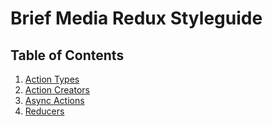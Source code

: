 # Brief Media Redux Styleguide

## Table of Contents

  1. [Action Types](#action-types)
  2. [Action Creators](#action-creators)
  3. [Async Actions](#async-actions)
  4. [Reducers](#reducers)
